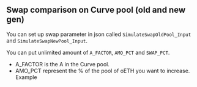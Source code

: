 ## Swap comparison on Curve pool (old and new gen)

You can set up swap parameter in json called `SimulateSwapOldPool_Input` and `SimulateSwapNewPool_Input`. 

You can put unlimited amount of `A_FACTOR`, `AMO_PCT` and `SWAP_PCT`.

- A_FACTOR is the A in the Curve pool.
- AMO_PCT represent the % of the pool of oETH you want to increase. Example 
